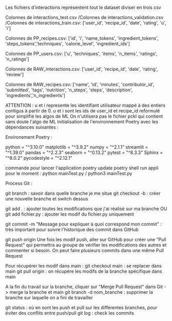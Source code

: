 

Les fichiers d'interactions représentent tout le dataset diviser en trois csv

Colonnes de interactions_test.csv /Colonnes de interactions_validation.csv /Colonnes de interactions_train.csv:
['user_id', 'recipe_id', 'date', 'rating', 'u', 'i']

Colonnes de PP_recipes.csv:
['id', 'i', 'name_tokens', 'ingredient_tokens', 'steps_tokens','techniques', 'calorie_level', 'ingredient_ids']

Colonnes de PP_users.csv:
['u', 'techniques', 'items', 'n_items', 'ratings', 'n_ratings']

Colonnes de RAW_interactions.csv:
['user_id', 'recipe_id', 'date', 'rating', 'review']

Colonnes de RAW_recipes.csv:
['name', 'id', 'minutes', 'contributor_id', 'submitted', 'tags', 'nutrition', 'n_steps', 'steps', 'description', 'ingredients','n_ingredients']

ATTENTION : u et i represente les identifiant utilisateur mappé à des entiers contigus à partir de 0.
u et i sont les ids de user_id et recipe_id reformulé pour simplifié les algos de ML 
On n'utilisera pas le fichier pckl qui contient sans doute l'algo de ML 
Initialisation de l'environnement Poetry avec les dépendances suivantes : 

Environement Poetry : 

python = "^3.10.0"
matplotlib = "^3.9.2"
numpy = "^2.1.1"
streamlit = "^1.39.0"
pandas = "^2.2.3"
seaborn = "^0.13.2"
pytest = "^8.3.3"
Sphinx = "^8.0.2"
pycodestyle = "^2.12.1"

commande pour lancer l'application
poetry update
poetry shell
run appli pour le moment : python mainTest.py  / python3 mainTest.py

Process Git :

git branch : savoir dans quelle branche je me situe
git checkout -b <nombranche> : créer une nouvelle branche et switch dessus

git add . : ajouter toutes les modifications que j'ai réalisé sur ma branche
OU
git add fichier.py : ajouter les modif du fichier.py uniquement

git commit -m "Message pour expliquer à quoi correspond mon commit" : très important pour suivre l'historique des commit dans GitHub

git push origin <branch> 
Une fois les modif push, aller sur GitHub pour créer une "Pull Request" qui permettra au groupe de vérifier les modifications des autres et commenter si besoin.
On peut faire plusieurs commits dans une même Pull Request

Pour récupérer les modif dans main :
git checkout main : se replacer dans main
git pull origin <branch> : on récupère les modifs de la branche spécifique dans main

A la fin du travail sur la branche, cliquer sur "Merge Pull Request" dans Git -> merge la branche et main
git branch -d nom_branche : supprimer la branche sur laquelle on a fini de travailler

git status : où en sont les push et pull sur les différentes branches, pour éviter des conflits entre push/pull
git log : check les commits








